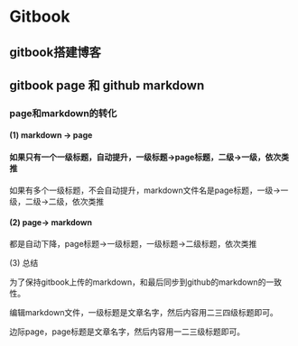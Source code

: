 # Gitbook

## gitbook搭建博客

## gitbook page 和 github markdown

### page和markdown的转化

#### (1) markdown -> page

#### 如果只有一个一级标题，自动提升，一级标题->page标题，二级->一级，依次类推&#x20;

如果有多个一级标题，不会自动提升，markdown文件名是page标题，一级->一级，二级->二级，依次类推



#### (2) page-> markdown&#x20;

都是自动下降，page标题->一级标题，一级标题->二级标题，依次类推



(3) 总结

为了保持gitbook上传的markdown，和最后同步到github的markdown的一致性。&#x20;

编辑markdown文件，一级标题是文章名字，然后内容用二三四级标题即可。

边际page，page标题是文章名字，然后内容用一二三级标题即可。
